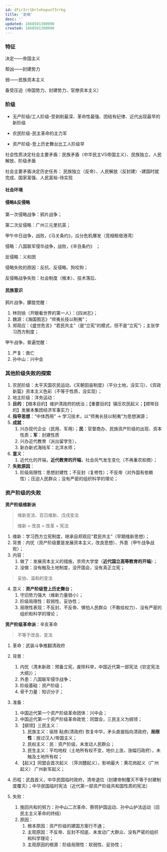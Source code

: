 ```yaml
---
id: dfir3rr1brlohepunf3rrkg
title: '史纲'
desc: ''
updated: 1668501300990
created: 1668501300990
---
```




### 特征

决定——帝国主义

帮凶——封建势力

弱——民族资本主义

备受压迫（帝国势力、封建势力、官僚资本主义）



### 阶级

- 无产阶级/工人阶级-受剥削最深、革命性最强、团结有纪律、近代出现最早的新阶级

- 农民阶级-民主革命的主力军
- 资产阶级-登上历史舞台比工人阶级早



社会性质决定社会主要矛盾：民族矛盾（中华民主VS帝国主义）、民族独立，人民解放、阶级矛盾



社会主要矛盾决定历史任务： 民族独立（反帝）、人民解放（反封建）-建国时就完成、国家富强、人民富裕-待实现



#### 社会环境

#### 侵略&反侵略

第一次侵略战争：鸦片战争；

第二次反侵略：广州三元里抗英；



甲午中日战争，战败，《马关条约》，瓜分危机爆发（竞相租借港湾）

侵略：八国联军侵华战争，战败，《辛丑条约》 ； 

反侵略：义和团

侵略失败的原因：反抗、反侵略、狗咬狗；

反侵略战争失败：社会制度（根本）、技术落后、



 #### 民族意识

鸦片战争，朦胧觉醒：

1. 林则徐（开眼看世界的第一人）：《四洲志》；
2. 魏源：《海国图志》“师夷长技以制夷”；
3. 郑观应：《盛世危言》“君民共主”（是“立宪”的模式，但不是“立宪”）；主张学习西方制度；

甲午战争，普遍觉醒：

1. 严复：救亡
2. 孙中山：兴中会



### 其他阶级失败的探索

1. 农民阶级：太平天国农民运动，《天朝田亩制度》（平分土地，没实习）、《资政新篇》资本主义色彩（不等于性质，没实现）；
2.  地主阶级：洋务运动：
   1. **目的**：【根本目的】维护清政府的统治；【重要目的】镇压农民起义；【顺带目的】发展本集团经济军事实力；
   2. **指导思想**：“中体西用” -> 学习技术，以“师夷长技以制夷”为思想渊源；
   3. **成就**：
      1. 兴办现代企业（民用、军用）；**民**：官督商办、民族资产阶级的出现、资本性质；**军**：封建性质
      2. 兴办近代教育（派出留学生），
      3. 新办新式海陆军：北洋水师；
   4. **意义**：
      1. 近代化的开端，**近代教育的开端**，社会风气发生变化（不再重农抑商）；
   5. **失败原因**：
      1. 阶级局限性：思想封建性；不反封（复修性）；不反帝（对外国有依赖性）；压迫人民群众；没有严密的组织科学的理论；



### 资产阶级的失败

**资产阶级维新派**

> 维新变法、百日维新、戊戌变法
>
> 维新 = 改良 = 改革 = 宪法

1. 维新：学习西方立宪制度，继承自郑观应“君民共主”（早期维新思想）；
2. 背景：内忧（资产阶级要是发展资本主义，改良思想）、外患（甲午战争战败）；
3. 内容：
   1. 做了：发展资本主义的措施，京师大学堂（**近代国立高等教育的开端**）；
   2. 没做：没有触及土地制度，没开国会，没有真正立宪；

> 妥协、温和的变法

4. 意义：**资产阶级登上历史舞台**；
   1. 守旧势力强大（维新力量弱小）；
   2. 阶级局限性：软弱性、妥协性；
   3. 局限性表现：不反封、不反帝、惧怕人民群众（不敢给权力）、没有严密的组织和科学的理论；



**资产阶级革命派**：辛亥革命

> 不等于改良、变法

1. 革命：武装斗争推翻清政府
2. 背景：
   1. 内忧（清末新政：预备立宪，废除科举，中国近代第一部宪法《钦定宪法大纲》）；
   2. 外患：八国联军侵华战争；
   3. 阶级基础：资产阶级；
   4. 骨干力量：知识分子；

3. 准备：
   1. 中国近代第一个资产阶级革命团体：兴中会；
   2. 中国近代第一个资产阶级革命政党：同盟会，三民主义为纲领；
   3. 【纲领】三民主义：
      1. 民族主义：驱除 鞑虏(清政府) 恢复中华，矛头直接指向清政府，**局限性**：放过汉人/帝国主义；
      2. 民权主义：民：资产阶级，未发动人民群众；
      3. 民生主义：平均地权（土地所有权不变，地价上涨，涨幅归政府），未触及土地所有权；
   4. 【起义】同盟会首次起义 （萍浏醴起义），影响最大：黄花岗起义（广州起义） 广州新军起义；
4. 历程：武昌首义，中华民国临时政府，清帝退位（封建帝制覆灭不等于封建制度覆灭）；中华民国临时宪法（近代第一部资产阶级共和国性质的宪法）
5. 失败：
   1. 挽回共和的努力：孙中山二次革命、蔡锷护国运动、孙中山护法运动（旧民主主义革命的终结）
   2. 原因：
      1. 根本原因：资产阶级的建国方案行不通；
      2. 主观原因：不反帝、反封不彻底、未发动广大群众、没有严密的组织和科学理论；
      3. 主观原因的根源：阶级局限性：软弱性、妥协性；
